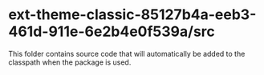 # ext-theme-classic-85127b4a-eeb3-461d-911e-6e2b4e0f539a/src

This folder contains source code that will automatically be added to the classpath when
the package is used.
